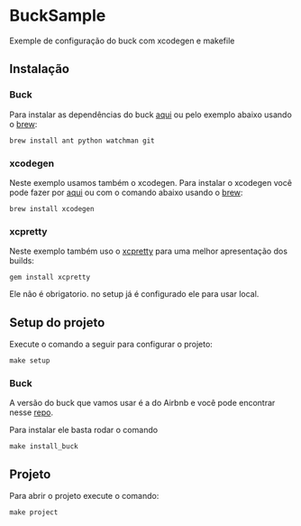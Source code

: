 # BuckSample

Exemple de configuração do buck com xcodegen e makefile

## Instalação

### Buck

Para instalar as dependências do buck [aqui](https://buck.build/setup/getting_started.html) ou pelo exemplo abaixo usando o [brew](https://brew.sh):

```
brew install ant python watchman git
```

### xcodegen

Neste exemplo usamos também o xcodegen. Para instalar o xcodegen você pode fazer por [aqui]() ou com o comando abaixo usando o [brew](https://brew.sh):

```
brew install xcodegen
```

### xcpretty

Neste exemplo também uso o [xcpretty](https://github.com/xcpretty/xcpretty) para uma melhor apresentação dos builds:

```
gem install xcpretty
```
Ele não é obrigatorio. no setup já é configurado ele para usar local.



## Setup do projeto

Execute o comando a seguir para configurar o projeto:

```
make setup
```

### Buck

A versão do buck que vamos usar é a do Airbnb e você pode encontrar nesse [repo](https://github.com/airbnb/BuckSample).

Para instalar ele basta rodar o comando
```
make install_buck
```

## Projeto

Para abrir o projeto execute o comando:
```
make project
```